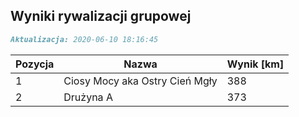 ## Wyniki rywalizacji grupowej

```markdown
Aktualizacja: 2020-06-10 18:16:45
```

Pozycja | Nazwa | Wynik [km] |
------------ | -------------  | -------------
 1 |Ciosy Mocy aka Ostry Cień Mgły | 388 
 2 |Drużyna A | 373